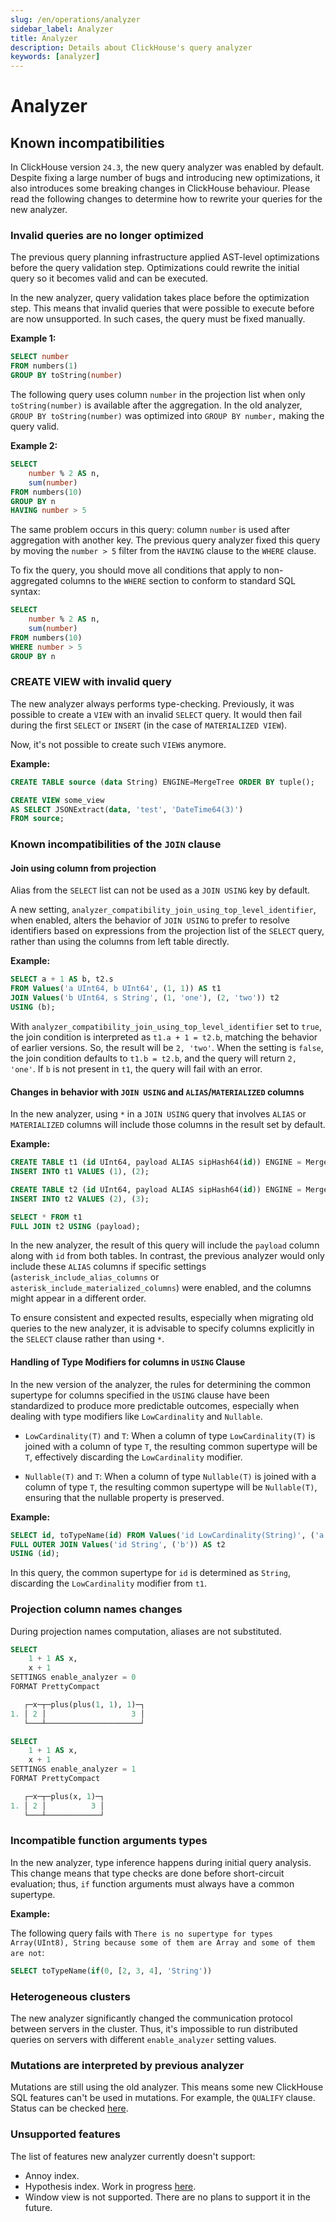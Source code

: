 ```yaml
---
slug: /en/operations/analyzer
sidebar_label: Analyzer
title: Analyzer
description: Details about ClickHouse's query analyzer
keywords: [analyzer]
---
```


# Analyzer

<BetaBadge />

## Known incompatibilities

In ClickHouse version `24.3`, the new query analyzer was enabled by default.
Despite fixing a large number of bugs and introducing new optimizations, it also introduces some breaking changes in ClickHouse behaviour. Please read the following changes to determine how to rewrite your queries for the new analyzer.

### Invalid queries are no longer optimized

The previous query planning infrastructure applied AST-level optimizations before the query validation step.
Optimizations could rewrite the initial query so it becomes valid and can be executed.

In the new analyzer, query validation takes place before the optimization step.
This means that invalid queries that were possible to execute before are now unsupported.
In such cases, the query must be fixed manually.

**Example 1:**

```sql
SELECT number
FROM numbers(1)
GROUP BY toString(number)
```

The following query uses column `number` in the projection list when only `toString(number)` is available after the aggregation.
In the old analyzer, `GROUP BY toString(number)` was optimized into `GROUP BY number,` making the query valid.

**Example 2:**

```sql
SELECT
    number % 2 AS n,
    sum(number)
FROM numbers(10)
GROUP BY n
HAVING number > 5
```

The same problem occurs in this query: column `number` is used after aggregation with another key.
The previous query analyzer fixed this query by moving the `number > 5` filter from the `HAVING` clause to the `WHERE` clause.

To fix the query, you should move all conditions that apply to non-aggregated columns to the `WHERE` section to conform to standard SQL syntax:
```sql
SELECT
    number % 2 AS n,
    sum(number)
FROM numbers(10)
WHERE number > 5
GROUP BY n
```

### CREATE VIEW with invalid query

The new analyzer always performs type-checking.
Previously, it was possible to create a `VIEW` with an invalid `SELECT` query. It would then fail during the first `SELECT` or `INSERT` (in the case of `MATERIALIZED VIEW`).

Now, it's not possible to create such `VIEW`s anymore.

**Example:**

```sql
CREATE TABLE source (data String) ENGINE=MergeTree ORDER BY tuple();

CREATE VIEW some_view
AS SELECT JSONExtract(data, 'test', 'DateTime64(3)')
FROM source;
```

### Known incompatibilities of the `JOIN` clause

#### Join using column from projection

Alias from the `SELECT` list can not be used as a `JOIN USING` key by default.

A new setting, `analyzer_compatibility_join_using_top_level_identifier`, when enabled, alters the behavior of `JOIN USING` to prefer to resolve identifiers based on expressions from the projection list of the `SELECT` query, rather than using the columns from left table directly.

**Example:**

```sql
SELECT a + 1 AS b, t2.s
FROM Values('a UInt64, b UInt64', (1, 1)) AS t1
JOIN Values('b UInt64, s String', (1, 'one'), (2, 'two')) t2
USING (b);
```

With `analyzer_compatibility_join_using_top_level_identifier` set to `true`, the join condition is interpreted as `t1.a + 1 = t2.b`, matching the behavior of earlier versions. So, the result will be `2, 'two'`.
When the setting is `false`, the join condition defaults to `t1.b = t2.b`, and the query will return `2, 'one'`.
If `b` is not present in `t1`, the query will fail with an error.

#### Changes in behavior with `JOIN USING` and `ALIAS`/`MATERIALIZED` columns

In the new analyzer, using `*` in a `JOIN USING` query that involves `ALIAS` or `MATERIALIZED` columns will include those columns in the result set by default.

**Example:**

```sql
CREATE TABLE t1 (id UInt64, payload ALIAS sipHash64(id)) ENGINE = MergeTree ORDER BY id;
INSERT INTO t1 VALUES (1), (2);

CREATE TABLE t2 (id UInt64, payload ALIAS sipHash64(id)) ENGINE = MergeTree ORDER BY id;
INSERT INTO t2 VALUES (2), (3);

SELECT * FROM t1
FULL JOIN t2 USING (payload);
```

In the new analyzer, the result of this query will include the `payload` column along with `id` from both tables. In contrast, the previous analyzer would only include these `ALIAS` columns if specific settings (`asterisk_include_alias_columns` or `asterisk_include_materialized_columns`) were enabled, and the columns might appear in a different order.

To ensure consistent and expected results, especially when migrating old queries to the new analyzer, it is advisable to specify columns explicitly in the `SELECT` clause rather than using `*`.

#### Handling of Type Modifiers for columns in `USING` Clause

In the new version of the analyzer, the rules for determining the common supertype for columns specified in the `USING` clause have been standardized to produce more predictable outcomes, especially when dealing with type modifiers like `LowCardinality` and `Nullable`.

- `LowCardinality(T)` and `T`: When a column of type `LowCardinality(T)` is joined with a column of type `T`, the resulting common supertype will be `T`, effectively discarding the `LowCardinality` modifier.

- `Nullable(T)` and `T`: When a column of type `Nullable(T)` is joined with a column of type `T`, the resulting common supertype will be `Nullable(T)`, ensuring that the nullable property is preserved.

**Example:**

```sql
SELECT id, toTypeName(id) FROM Values('id LowCardinality(String)', ('a')) AS t1
FULL OUTER JOIN Values('id String', ('b')) AS t2
USING (id);
```

In this query, the common supertype for `id` is determined as `String`, discarding the `LowCardinality` modifier from `t1`.

### Projection column names changes

During projection names computation, aliases are not substituted.

```sql
SELECT
    1 + 1 AS x,
    x + 1
SETTINGS enable_analyzer = 0
FORMAT PrettyCompact

   ┌─x─┬─plus(plus(1, 1), 1)─┐
1. │ 2 │                   3 │
   └───┴─────────────────────┘

SELECT
    1 + 1 AS x,
    x + 1
SETTINGS enable_analyzer = 1
FORMAT PrettyCompact

   ┌─x─┬─plus(x, 1)─┐
1. │ 2 │          3 │
   └───┴────────────┘
```

### Incompatible function arguments types

In the new analyzer, type inference happens during initial query analysis.
This change means that type checks are done before short-circuit evaluation; thus, `if` function arguments must always have a common supertype.

**Example:**

The following query fails with `There is no supertype for types Array(UInt8), String because some of them are Array and some of them are not`:

```sql
SELECT toTypeName(if(0, [2, 3, 4], 'String'))
```

### Heterogeneous clusters

The new analyzer significantly changed the communication protocol between servers in the cluster. Thus, it's impossible to run distributed queries on servers with different `enable_analyzer` setting values.

### Mutations are interpreted by previous analyzer

Mutations are still using the old analyzer.
This means some new ClickHouse SQL features can't be used in mutations. For example, the `QUALIFY` clause.
Status can be checked [here](https://github.com/ClickHouse/ClickHouse/issues/61563).

### Unsupported features

The list of features new analyzer currently doesn't support:

- Annoy index.
- Hypothesis index. Work in progress [here](https://github.com/ClickHouse/ClickHouse/pull/48381).
- Window view is not supported. There are no plans to support it in the future.
